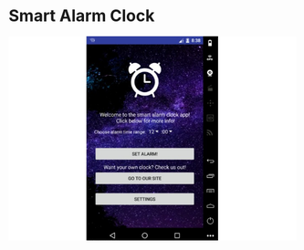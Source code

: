 # Smart Alarm Clock
![Homepage Image](https://raw.githubusercontent.com/samryan18/Smart-Alarm-Clock/branch/homepage.jpg)
